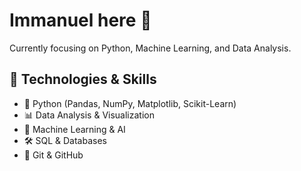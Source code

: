# Immanuel here 👋
  
Currently focusing on Python, Machine Learning, and Data Analysis.  
 


## 🔧 Technologies & Skills
- 🐍 Python (Pandas, NumPy, Matplotlib, Scikit-Learn)
- 📊 Data Analysis & Visualization
- 🤖 Machine Learning & AI
- 🛠 SQL & Databases
- 🔗 Git & GitHub  
